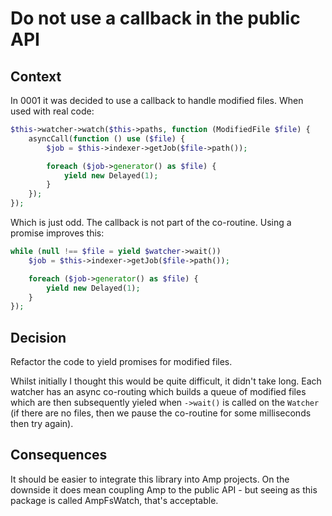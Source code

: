 Do not use a callback in the public API
=======================================

Context
-------

In 0001 it was decided to use a callback to handle modified files. When used
with real code:

```php
$this->watcher->watch($this->paths, function (ModifiedFile $file) {
    asyncCall(function () use ($file) {
        $job = $this->indexer->getJob($file->path());

        foreach ($job->generator() as $file) {
            yield new Delayed(1);
        }
    });
});
```

Which is just odd. The callback is not part of the co-routine. Using a promise
improves this:

```php
while (null !== $file = yield $watcher->wait())
    $job = $this->indexer->getJob($file->path());

    foreach ($job->generator() as $file) {
        yield new Delayed(1);
    }
});
```

Decision
--------

Refactor the code to yield promises for modified files.

Whilst initially I thought this would be quite difficult, it didn't take long.
Each watcher has an async co-routing which builds a queue of modified files
which are then subsequently yieled when `->wait()` is called on the `Watcher`
(if there are no files, then we pause the co-routine for some milliseconds
then try again).

Consequences
------------

It should be easier to integrate this library into Amp projects. On the
downside it does mean coupling Amp to the public API - but seeing as this
package is called AmpFsWatch, that's acceptable.
